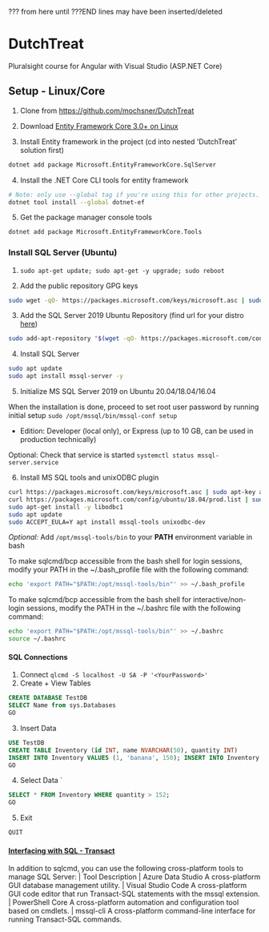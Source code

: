 ??? from here until ???END lines may have been inserted/deleted
# DutchTreat
Pluralsight course for Angular with Visual Studio (ASP.NET Core)


## Setup - Linux/Core

1. Clone from https://github.com/mochsner/DutchTreat

2. Download [Entity Framework Core 3.0+ on Linux](https://docs.microsoft.com/en-us/dotnet/core/install/linux)

3. Install Entity framework in the project (cd into nested 'DutchTreat' solution first)

```bash
dotnet add package Microsoft.EntityFrameworkCore.SqlServer
```

4. Install the .NET Core CLI tools for entity framework


```bash
# Note: only use --global tag if you're using this for other projects. I typically am.
dotnet tool install --global dotnet-ef
```

5. Get the package manager console tools

```bash
dotnet add package Microsoft.EntityFrameworkCore.Tools
```

### Install SQL Server (Ubuntu)

1. `sudo apt-get update; sudo apt-get -y upgrade; sudo reboot`

2. Add the public repository GPG keys

```bash
sudo wget -qO- https://packages.microsoft.com/keys/microsoft.asc | sudo apt-key add -
```

3. Add the SQL Server 2019 Ubuntu Repository (find url for your distro [here](https://computingforgeeks.com/how-to-install-ms-sql-on-ubuntu/))

```bash
sudo add-apt-repository "$(wget -qO- https://packages.microsoft.com/config/ubuntu/18.04/mssql-server-2019.list)"
```

4. Install SQL Server

```bash
sudo apt update
sudo apt install mssql-server -y
```

5. Initialize MS SQL Server 2019 on Ubuntu 20.04/18.04/16.04

When the installation is done, proceed to set root user password by running initial setup 
`sudo /opt/mssql/bin/mssql-conf setup`
  - Edition: Developer (local only), or Express (up to 10 GB, can be used in production technically)

Optional: Check that service is started
`systemctl status mssql-server.service`

6. Install MS SQL tools and unixODBC plugin

```bash
curl https://packages.microsoft.com/keys/microsoft.asc | sudo apt-key add -
curl https://packages.microsoft.com/config/ubuntu/18.04/prod.list | sudo tee /etc/apt/sources.list.d/mssql-release.list
sudo apt-get install -y libodbc1
sudo apt update
sudo ACCEPT_EULA=Y apt install mssql-tools unixodbc-dev
```
*Optional:* Add `/opt/mssql-tools/bin` to your **PATH** environment variable in bash

To make sqlcmd/bcp accessible from the bash shell for login sessions, modify your PATH in the ~/.bash_profile file with the following command:
```bash
echo 'export PATH="$PATH:/opt/mssql-tools/bin"' >> ~/.bash_profile
```

To make sqlcmd/bcp accessible from the bash shell for interactive/non-login sessions, modify the PATH in the ~/.bashrc file with the following command:

```bash
echo 'export PATH="$PATH:/opt/mssql-tools/bin"' >> ~/.bashrc
source ~/.bashrc
```

#### SQL Connections
1. Connect `qlcmd -S localhost -U SA -P '<YourPassword>'`
2. Create + View Tables

```SQL
CREATE DATABASE TestDB
SELECT Name from sys.Databases
GO
```

3. Insert Data

```SQL
USE TestDB
CREATE TABLE Inventory (id INT, name NVARCHAR(50), quantity INT)
INSERT INTO Inventory VALUES (1, 'banana', 150); INSERT INTO Inventory VALUES (2, 'orange', 154);
GO
```

4. Select Data
`
```SQL
SELECT * FROM Inventory WHERE quantity > 152;
GO
```

5. Exit

```SQL
QUIT
```

#### [Interfacing with SQL - Transact](https://docs.microsoft.com/en-us/sql/linux/sql-server-linux-run-sql-server-agent-job?view=sql-server-ver15)
In addition to sqlcmd, you can use the following cross-platform tools to manage SQL Server:
| Tool 	Description
| Azure Data Studio 	A cross-platform GUI database management utility.
| Visual Studio Code 	A cross-platform GUI code editor that run Transact-SQL statements with the mssql extension.
| PowerShell Core 	A cross-platform automation and configuration tool based on cmdlets.
| mssql-cli 	A cross-platform command-line interface for running Transact-SQL commands.


